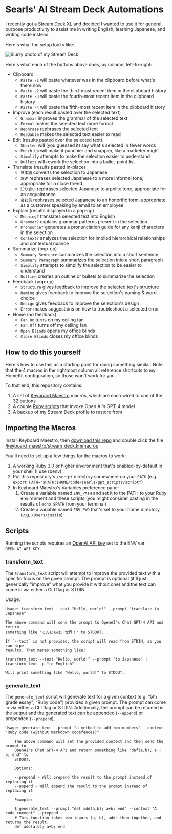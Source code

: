 # Searls' AI Stream Deck Automations

I recently got a [Stream Deck XL](https://www.elgato.com/us/en/p/stream-deck-xl)
and decided I wanted to use it for general purpose productivity to assist
me in writing English, learning Japanese, and writing code instead.

Here's what the setup looks like:

![Blurry photo of my Stream Deck](https://github.com/searls/stream_deck_automation/assets/79303/5998080a-73ea-48d4-ad2e-53946671940c)

Here's what each of the buttons above does, by column, left-to-right:

* Clipboard
  * `Paste -1` will paste whatever was in the clipboard before what's there now
  * `Paste -2` will paste the third-most recent item in the clipboard history
  * `Paste -3` will paste the fourth-most recent item in the clipboard history
  * `Paste -4` will paste the fifth-most recent item in the clipboard history
* Improve (each result pasted over the selected text)
  * `Grammar` improves the grammar of the selected text
  * `Formal` makes the selected text more formal
  * `Rephrase` rephrases the selected text
  * `Readable` makes the selected text easier to read
* Edit (results pasted over the selected text)
  * `Shorten` will (you guessed it) say what's selected in fewer words
  * `Punch Up` will make it punchier and snappier, like a marketer might
  * `Simplify` attempts to make the selection easier to understand
  * `Bullets` will rework the selection into a bullet-point list
* Translate (results pasted in-place)
  * `日本語` converts the selection to Japanese
  * `友達` rephrases selected Japanese to a more informal tone, appropriate for a close friend
  * `知り合い` rephrases selected Japanese to a polite tone, appropriate for an acquaintance
  * `会社員` rephrases selected Japanese to an honorific form, appropriate as a customer speaking by email to an employee
* Explain (results displayed in a pop-up)
  * `Meaning?` translates selected text into English
  * `Grammar?` explains grammar patterns present in the selection
  * `Pronounce?` generates a pronunciation guide for any kanji characters in the selection
  * `Context?` analyzes the selection for implied hierarchical relationships and contextual nuance
* Summarize (pop-up)
  * `Summary Sentence` summarizes the selection into a short sentence
  * `Summary Paragraph` summarizes the selection into a short paragraph
  * `Simplify` attempts to simplify the selection to be easier to understand
  * `Outline` creates an outline or bullets to summarize the selection
* Feedback (pop-up)
  * `Structure` gives feedback to improve the selected text's structure
  * `Naming` gives feedback to improve the selection's naming & word choice
  * `Design` gives feedback to improve the selection's design
  * `Error` makes suggestions on how to troubleshoot a selected error
* Home (no feedback)
  * `Fan On` turns on my ceiling fan
  * `Fan Off` turns off my ceiling fan
  * `Open Blinds` opens my office blinds
  * `Close Blinds` closes my office blinds

## How to do this yourself

Here's how to use this as a starting point for doing something similar. Note
that the 4 macros in the rightmost column all reference shortcuts to my HomeKit
configuration, so those won't work for you.

To that end, this repository contains:

1. A  set of [Keyboard Maestro](https://www.keyboardmaestro.com/main/) macros,
which are each wired to one of the 32 buttons
2. A couple [Ruby scripts](/script) that invoke Open AI's GPT-4 model
3. A backup of my Stream Deck profile to restore from

## Importing the Macros

Install Keyboard Maestro, then [download this
repo](https://github.com/searls/stream_deck_automation/archive/refs/heads/main.zip)
and double click the file
[/keyboard_maestro/stream_deck.kmmacros](/keyboard_maestro/stream_deck.kmmacros)

You'll need to set up a few things for the macros to work:

1. A working Ruby 3.0 or higher environment that's enabled-by-default in your
shell (I use rbenv)
2. Put this repository's `/script` directory somewhere on your `PATH` (e.g.
`export PATH="$PATH:$HOME/code/searls/gpt_scripts/script"`)
3. In Keyboard Maestro's Variables preference pane:
    1. Create a variable named `ENV_PATH` and set it to the PATH to your Ruby
    environment and these scripts (you might consider pasting in the results of
    `echo $PATH` from your terminal)
    2. Create a variable named `ENV_PWD` that's set to your home directory (e.g.
    `/Users/justin`)

## Scripts

Running the scripts requires an [OpenAI API
key](https://openai.com/blog/openai-api) set to the ENV var `OPEN_AI_API_KEY`.

### transform_text

The `transform_text` script will attempt to improve the provided text with a
specific focus on the given prompt. The prompt is optional (it'll just
generically "improve" what you provide it without one) and the text can come
in via either a CLI flag or STDIN

Usage:

```
Usage: transform_text --text "Hello, world!" --prompt "translate to Japanese"

The above command will send the prompt to OpenAI's Chat GPT-4 API and return
something like "こんにちは、世界！" to STDOUT.

If `--text` is not provided, the script will read from STDIN, so you can pipe
results. That manes something like:

transform_text --text "Hello, world!" --prompt "to Japanese" | transform_text -p "to English"

Will print something like "Hello, world!" to STDOUT.
```

### generate_text

The `generate_text` script will generate text for a given context (e.g. "5th
grade essay", "Ruby code") provided a given prompt.  The prompt can come in via
either a CLI flag or STDIN. Additionally, the prompt can be retained in the
output and the generated text can be appended (`--append`) or prepended
(`--prepend`).

```
Usage: generate_text --prompt "a method to add two numbers" --context "Ruby code (without markdown codefences)"

    The above command will set the provided context and then send the prompt to
    OpenAI's Chat GPT-4 API and return something like "def(a,b); a + b; end" to
    STDOUT.

    Options:

    --prepend - Will prepend the result to the prompt instead of replacing it
    --append - Will append the result to the prompt instead of replacing it

    Example:

    $ generate_text --prompt "def add(a,b); a+b; end" --context "A code comment" --prepend
    # This function takes two inputs (a, b), adds them together, and returns the result.
    def add(a,b); a+b; end
```

